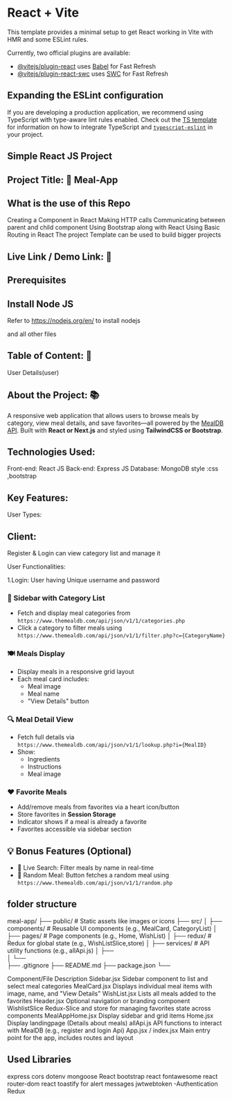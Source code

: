 # React + Vite

This template provides a minimal setup to get React working in Vite with HMR and some ESLint rules.

Currently, two official plugins are available:

- [@vitejs/plugin-react](https://github.com/vitejs/vite-plugin-react/blob/main/packages/plugin-react) uses [Babel](https://babeljs.io/) for Fast Refresh
- [@vitejs/plugin-react-swc](https://github.com/vitejs/vite-plugin-react/blob/main/packages/plugin-react-swc) uses [SWC](https://swc.rs/) for Fast Refresh

## Expanding the ESLint configuration

If you are developing a production application, we recommend using TypeScript with type-aware lint rules enabled. Check out the [TS template](https://github.com/vitejs/vite/tree/main/packages/create-vite/template-react-ts) for information on how to integrate TypeScript and [`typescript-eslint`](https://typescript-eslint.io) in your project.


Simple React JS Project
-------------------------
Project Title: 📛
Meal-App
-------------------------------------

What is the use of this Repo
--------------------------------
Creating a Component in React
Making HTTP calls
Communicating between parent and child component
Using Bootstrap along with React
Using Basic Routing in React
The project Template can be used to build bigger projects


Live Link / Demo Link: 🔗
----------------------------

Prerequisites
-------------------

Install Node JS
----------------
Refer to https://nodejs.org/en/ to install nodejs

and all other files 


Table of Content: 📑
-----------------------
User Details(user)

About the Project: 📚
---------------------
A responsive web application that allows users to browse meals by category, view meal details, and save favorites—all powered by the [MealDB API](https://www.themealdb.com/api.php). Built with **React or Next.js** and styled using **TailwindCSS or Bootstrap**.

Technologies Used:
--------------------

Front-end: React JS
Back-end: Express JS
Database: MongoDB
style :css ,bootstrap

Key Features: 
---------------
User Types:

Client:
------
Register & Login
can view category list and manage it

User Functionalities:

1.Login:
User having Unique username and password

### 📂 Sidebar with Category List
- Fetch and display meal categories from  
  `https://www.themealdb.com/api/json/v1/1/categories.php`
- Click a category to filter meals using  
  `https://www.themealdb.com/api/json/v1/1/filter.php?c={CategoryName}`

### 🍽️ Meals Display
- Display meals in a responsive grid layout
- Each meal card includes:
  - Meal image
  - Meal name
  - "View Details" button

### 🔍 Meal Detail View
- Fetch full details via  
  `https://www.themealdb.com/api/json/v1/1/lookup.php?i={MealID}`
- Show:
  - Ingredients
  - Instructions
  - Meal image

### ❤️ Favorite Meals
- Add/remove meals from favorites via a heart icon/button
- Store favorites in **Session Storage**
- Indicator shows if a meal is already a favorite
- Favorites accessible via sidebar section

## 💡 Bonus Features (Optional)
- 🔎 Live Search: Filter meals by name in real-time
- 🎲 Random Meal: Button fetches a random meal using  
  `https://www.themealdb.com/api/json/v1/1/random.php`


folder structure
---------------
meal-app/
├── public/                 # Static assets like images or icons
├── src/
│   ├── components/         # Reusable UI components (e.g., MealCard, CategoryList)
│   ├── pages/              # Page components (e.g., Home, WishList)
│   ├── redux/            # Redux for global state (e.g., WishListSlice,store)
│   ├── services/           # API utility functions (e.g., allApi.js)
│   ├──         
│   └──           
├── .gitignore
├── README.md
├── package.json
└── 

Component/File	Description
Sidebar.jsx	Sidebar component to list and select meal categories
MealCard.jsx	Displays individual meal items with image, name, and "View Details"
WishList.jsx	Lists all meals added to the favorites 
Header.jsx	Optional navigation or branding component
WishlistSlice	Redux-Slice and store  for managing favorites state across components
MealAppHome.jsx  Display sidebar and grid items 
Home.jsx     Display landingpage (Details about meals)
allApi.js	API functions to interact with MealDB (e.g., register and login Api)
App.jsx / index.jsx	Main entry point for the app, includes routes and layout


Used Libraries
------------------
express cors dotenv mongoose
React bootstrap 
react fontawesome
react router-dom
react toastify for alert messages
jwtwebtoken -Authentication
Redux